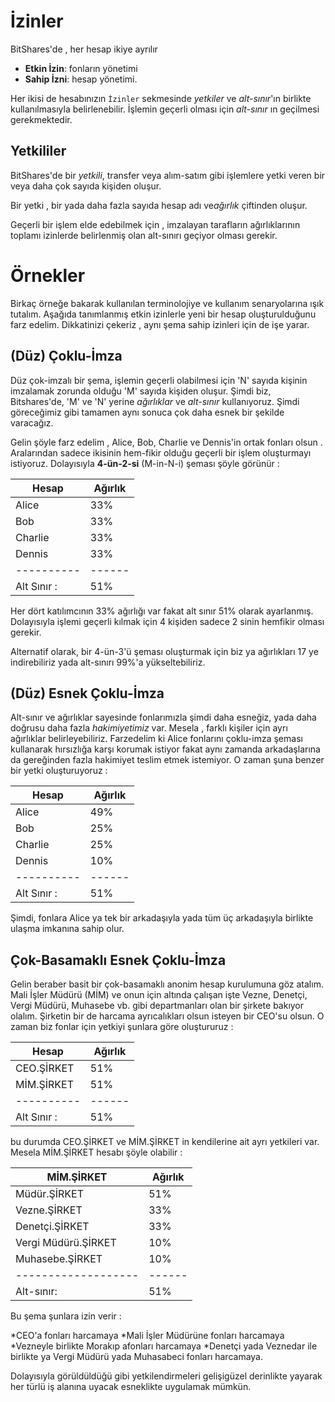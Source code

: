 # İzinler

BitShares'de , her hesap ikiye ayrılır 

* **Etkin  İzin**: fonların yönetimi 
* **Sahip İzni**: hesap yönetimi.

Her ikisi de hesabınızın `İzinler` sekmesinde *yetkiler* ve *alt-sınır*'ın birlikte 
kullanılmasıyla belirlenebilir. İşlemin geçerli olması için *alt-sınır* ın geçilmesi 
gerekmektedir.

## Yetkililer

BitShares'de bir *yetkili*,  transfer veya alım-satım gibi işlemlere yetki veren bir veya 
daha çok sayıda kişiden oluşur.

Bir yetki , bir yada daha fazla sayıda hesap adı ve*ağırlık* 
çiftinden oluşur.

Geçerli bir işlem elde edebilmek için , imzalayan tarafların ağırlıklarının toplamı 
izinlerde belirlenmiş olan alt-sınırı geçiyor olması gerekir.  

# Örnekler

Birkaç örneğe bakarak kullanılan terminolojiye ve kullanım senaryolarına ışık tutalım. 
Aşağıda tanımlanmış etkin izinlerle yeni bir hesap oluşturulduğunu farz edelim. 
Dikkatinizi çekeriz , aynı şema sahip izinleri için de 
işe yarar. 

## (Düz) Çoklu-İmza

Düz çok-imzalı bir şema, işlemin geçerli olabilmesi için 'N' sayıda kişinin 
imzalamak zorunda olduğu 'M' sayıda kişiden oluşur. Şimdi biz, Bitshares'de, 'M' 
ve 'N' yerine *ağırlıklar* ve *alt-sınır*  kullanıyoruz. Şimdi göreceğimiz gibi tamamen 
aynı sonuca çok daha esnek bir şekilde varacağız.  

Gelin şöyle farz edelim , Alice, Bob, Charlie ve Dennis'in ortak fonları olsun . 
Aralarından sadece ikisinin hem-fikir olduğu geçerli bir işlem oluşturmayı istiyoruz.
Dolayısıyla **4-ün-2-si** (M-in-N-i) şeması şöyle görünür : 

| Hesap | Ağırlık | 
| ---------- | ------ | 
| Alice      | 33%    | 
| Bob        | 33%    | 
| Charlie    | 33%    | 
| Dennis     | 33%    | 
| ---------- | ------ | 
| Alt Sınır : | 51%    | 

Her dört katılımcının 33% ağırlığı var fakat alt sınır 51%  olarak ayarlanmış.
Dolayısıyla  işlemi geçerli kılmak için 4 kişiden sadece 2 sinin hemfikir olması gerekir.

Alternatif olarak, bir 4-ün-3'ü şeması oluşturmak için biz ya ağırlıkları 17 ye indirebiliriz 
yada alt-sınırı 99%'a yükseltebiliriz. 

## (Düz) Esnek Çoklu-İmza

Alt-sınır ve ağırlıklar sayesinde fonlarımızla şimdi daha esneğiz, yada daha doğrusu 
daha fazla *hakimiyetimiz* var. Mesela , farklı kişiler için ayrı ağırlıklar belirleyebiliriz.
Farzedelim ki Alice fonlarını çoklu-imza şeması kullanarak hırsızlığa karşı korumak 
istiyor fakat aynı zamanda arkadaşlarına da gereğinden fazla hakimiyet teslim etmek 
istemiyor. O zaman şuna benzer bir yetki oluşturuyoruz :

| Hesap | Ağırlık | 
| ---------- | ------ | 
| Alice      | 49%    |
| Bob        | 25%    |
| Charlie    | 25%    |
| Dennis     | 10%    |
| ---------- | ------ | 
| Alt Sınır : | 51%    |

Şimdi, fonlara Alice ya tek bir arkadaşıyla yada  tüm üç arkadaşıyla birlikte ulaşma 
imkanına sahip olur.

## Çok-Basamaklı Esnek Çoklu-İmza

Gelin beraber basit bir çok-basamaklı anonim hesap kurulumuna göz atalım. Mali İşler 
Müdürü (MİM) ve onun için altında çalışan işte Vezne, Denetçi, Vergi Müdürü, Muhasebe vb. gibi 
departmanları olan bir şirkete bakıyor olalım. Şirketin bir de harcama ayrıcalıkları 
olsun isteyen bir CEO'su olsun. 
O zaman biz fonlar için yetkiyi şunlara göre oluştururuz :

| Hesap | Ağırlık | 
| ---------- | ------ | 
| CEO.ŞİRKET| 51%    |
| MİM.ŞİRKET| 51%    |
| ---------- | ------ | 
| Alt Sınır : | 51%    |

bu durumda CEO.ŞİRKET ve MİM.ŞİRKET in kendilerine ait ayrı yetkileri var.  Mesela 
MİM.ŞİRKET hesabı şöyle olabilir :

| MİM.ŞİRKET         | Ağırlık |
| ------------------- | ------ |
| Müdür.ŞİRKET       | 51%    |
| Vezne.ŞİRKET   | 33%    |
| Denetçi.ŞİRKET  | 33%    |
| Vergi Müdürü.ŞİRKET | 10%    |
| Muhasebe.ŞİRKET  | 10%    |
| ------------------- | ------ |
| Alt-sınır:          | 51%    |

Bu şema şunlara izin verir :

*CEO'a fonları harcamaya
*Mali İşler Müdürüne fonları harcamaya
*Vezneyle birlikte Morakıp afonları harcamaya
*Denetçi yada Veznedar ile birlikte ya Vergi Müdürü yada Muhasabeci fonları 
  harcamaya.

Dolayısıyla görüldüldüğü gibi yetkilendirmeleri gelişigüzel derinlikte yayarak her türlü 
iş alanına uyacak esneklikte uygulamak mümkün.